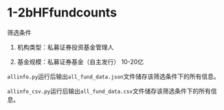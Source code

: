 # 1-2bHFfundcounts

筛选条件

1. 机构类型：私募证券投资基金管理人

2. 基金规模：私募证券基金（自主发行） 10-20亿

`allinfo.py`运行后输出`all_fund_data.json`文件储存该筛选条件下的所有信息。

`allinfo_csv.py`运行后输出`all_fund_data.csv`文件储存该筛选条件下的所有信息。

